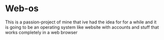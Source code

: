 # Web-os
This is a passion-project of mine that ive had the idea for for a while and it is going to be an operating system like website with accounts and stuff that works completely in a web browser
